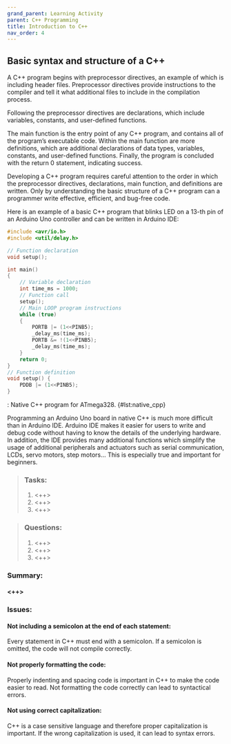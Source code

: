 ```yaml
---
grand_parent: Learning Activity
parent: C++ Programming
title: Introduction to C++
nav_order: 4
---
```


 Basic syntax and structure of a C++
--------------------------------------------------------------------------------


A C++ program begins with preprocessor directives, an example of which is including header files. Preprocessor directives provide instructions to the compiler and tell it what additional files to include in the compilation process.

Following the preprocessor directives are declarations, which include variables, constants, and user-defined functions.

The main function is the entry point of any C++ program, and contains all of the program’s executable code. Within the main function are more definitions, which are additional declarations of data types, variables, constants, and user-defined functions. Finally, the program is concluded with the return 0 statement, indicating success.

Developing a C++ program requires careful attention to the order in which the preprocessor directives, declarations, main function, and definitions are written. Only by understanding the basic structure of a C++ program can a programmer write effective, efficient, and bug-free code.

Here is an example of a basic C++ program that blinks LED on a 13-th pin of an Arduino Uno controller and can be written in Arduino IDE:

```c++
#include <avr/io.h>
#include <util/delay.h>

// Function declaration
void setup();

int main() 
{
    // Variable declaration
    int time_ms = 1000;
    // Function call
    setup();
    // Main LOOP program instructions
    while (true)
    {
        PORTB |= (1<<PINB5);
        _delay_ms(time_ms);
        PORTB &= !(1<<PINB5);
        _delay_ms(time_ms);
    }
    return 0;
}
// Function definition
void setup() {
    PDDB |= (1<<PINB5);
}
```
: Native C++ program for ATmega328. {#lst:native_cpp}

Programming an Arduino Uno board in native C++ is much more difficult than in Arduino IDE. Arduino IDE makes it easier for users to write and debug code without having to know the details of the underlying hardware. In addition, the IDE provides many additional functions which simplify the usage of additional peripherals and actuators such as serial communication, LCDs, servo motors, step motors... This is especially true and important for beginners.

> ### Tasks:
> 
> 1. <++>
> 2. <++>
> 3. <++>
> 

> ### Questions:
> 
> 1. <++>
> 2. <++>
> 3. <++>
> 


### Summary:
#### <++>

### Issues:
#### Not including a semicolon at the end of each statement:
Every statement in C++ must end with a semicolon. If a semicolon is omitted, the code will not compile correctly.

#### Not properly formatting the code:
Properly indenting and spacing code is important in C++ to make the code easier to read. Not formatting the code correctly can lead to syntactical errors.

#### Not using correct capitalization:
C++ is a case sensitive language and therefore proper capitalization is important. If the wrong capitalization is used, it can lead to syntax errors.

